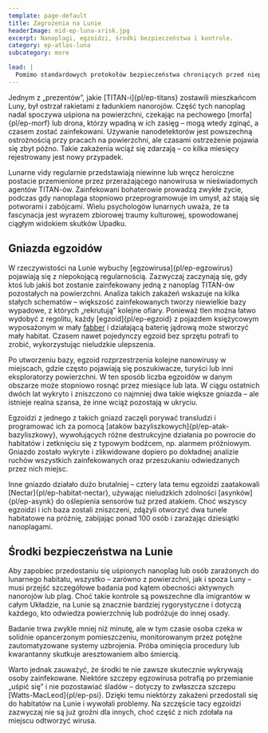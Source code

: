 ```yaml
---
template: page-default
title: Zagrożenia na Lunie
headerImage: mid-ep-luna-xrisk.jpg
excerpt: Nanoplagi, egzoidzi, środki bezpieczeństwa i kontrole.
category: ep-atlas-luna
subcategory: more

lead: |
  Pomimo standardowych protokołów bezpieczeństwa chroniących przed nieprzyjaznym środowiskiem, mieszkańcy Luny lub ich boty nadal czasem znikają na powierzchni. Ponieważ wiele dolin i kraterów nie jest widocznych z satelitów, często nie da się ustalić, co się stało z zaginionymi bez wysłania ekspedycji poszukiwawczej. Najczęściej przyczyną zaginięcia są wypadek lub lekkomyślność, czasem morderstwo – wtedy ciało zwykle udaje się odnaleźć. Jednak zdarzają się przypadki, gdy osoba znika bez śladu. Zwykle oznacza to, że padła ofiarą nanoplagi.
---
```

Jednym z „prezentów”, jakie [TITAN-i]{pl/ep-titans} zostawili mieszkańcom Luny, był ostrzał rakietami z ładunkiem nanorojów. Część tych nanoplag nadal spoczywa uśpiona na powierzchni, czekając na pechowego [morfa]{pl/ep-morf} lub drona, którzy wpadną w ich zasięg – mogą wtedy zginąć, a czasem zostać zainfekowani. Używanie nanodetektorów jest powszechną ostrożnością przy pracach na powierzchni, ale czasami ostrzeżenie pojawia się zbyt późno. Takie zakażenia wciąż się zdarzają – co kilka miesięcy rejestrowany jest nowy przypadek.

Lunarne vidy regularnie przedstawiają niewinne lub wręcz heroiczne postacie przemienione przez przerażającego nanowirusa w nieświadomych agentów TITAN-ów. Zainfekowani bohaterowie prowadzą zwykłe życie, podczas gdy nanoplaga stopniowo przeprogramowuje im umysł, aż stają się potworami i zabójcami. Wielu psychologów lunarnych uważa, że ta fascynacja jest wyrazem zbiorowej traumy kulturowej, spowodowanej ciągłym widokiem skutków Upadku.

## Gniazda egzoidów
W rzeczywistości na Lunie wybuchy [egzowirusa]{pl/ep-egzowirus} pojawiają się z niepokojącą regularnością. Zazwyczaj zaczynają się, gdy ktoś lub jakiś bot zostanie zainfekowany jedną z nanoplag TITAN-ów pozostałych na powierzchni. Analiza takich zakażeń wskazuje na kilka stałych schematów – większość zainfekowanych tworzy niewielkie bazy wypadowe, z których „rekrutują” kolejne ofiary. Ponieważ tlen można łatwo wydobyć z regolitu, każdy [egzoid]{pl/ep-egzoid} z pojazdem księżycowym wyposażonym w mały [fabber](#) i działającą baterię jądrową może stworzyć mały habitat. Czasem nawet pojedynczy egzoid bez sprzętu potrafi to zrobić, wykorzystując nieludzkie ulepszenia.

Po utworzeniu bazy, egzoid rozprzestrzenia kolejne nanowirusy w miejscach, gdzie często pojawiają się poszukiwacze, turyści lub inni eksploratorzy powierzchni. W ten sposób liczba egzoidów w danym obszarze może stopniowo rosnąć przez miesiące lub lata. W ciągu ostatnich dwóch lat wykryto i zniszczono co najmniej dwa takie większe gniazda – ale istnieje realna szansa, że inne wciąż pozostają w ukryciu.

Egzoidzi z jednego z takich gniazd zaczęli porywać transludzi i programować ich za pomocą [ataków bazyliszkowych]{pl/ep-atak-bazyliszkowy}, wywołujących różne destrukcyjne działania po powrocie do habitatów i zetknięciu się z typowym bodźcem, np. alarmem próżniowym. Gniazdo zostało wykryte i zlikwidowane dopiero po dokładnej analizie ruchów wszystkich zainfekowanych oraz przeszukaniu odwiedzanych przez nich miejsc.

Inne gniazdo działało dużo brutalniej – cztery lata temu egzoidzi zaatakowali [Nectar]{pl/ep-habitat-nectar}, używając nieludzkich zdolności [asynków]{pl/ep-asynk} do oślepienia sensorów tuż przed atakiem. Choć wszyscy egzoidzi i ich baza zostali zniszczeni, zdążyli otworzyć dwa tunele habitatowe na próżnię, zabijając ponad 100 osób i zarażając dziesiątki nanoplagami.

## Środki bezpieczeństwa na Lunie
Aby zapobiec przedostaniu się uśpionych nanoplag lub osób zarażonych do lunarnego habitatu, wszystko – zarówno z powierzchni, jak i spoza Luny – musi przejść szczegółowe badania pod kątem obecności aktywnych nanorojów lub plag. Choć takie kontrole są powszechne dla imigrantów w całym Układzie, na Lunie są znacznie bardziej rygorystyczne i dotyczą każdego, kto odwiedza powierzchnię lub podróżuje do innej osady.

Badanie trwa zwykle mniej niż minutę, ale w tym czasie osoba czeka w solidnie opancerzonym pomieszczeniu, monitorowanym przez potężne zautomatyzowane systemy uzbrojenia. Próba ominięcia procedury lub kwarantanny skutkuje aresztowaniem albo śmiercią.

Warto jednak zauważyć, że środki te nie zawsze skutecznie wykrywają osoby zainfekowane. Niektóre szczepy egzowirusa potrafią po przemianie „uśpić się” i nie pozostawiać śladów – dotyczy to zwłaszcza szczepu [Watts-MacLeod]{pl/ep-psi}. Dzięki temu niektórzy zakażeni przedostali się do habitatów na Lunie i wywołali problemy. Na szczęście tacy egzoidzi zazwyczaj nie są już groźni dla innych, choć część z nich zdołała na miejscu odtworzyć wirusa.

